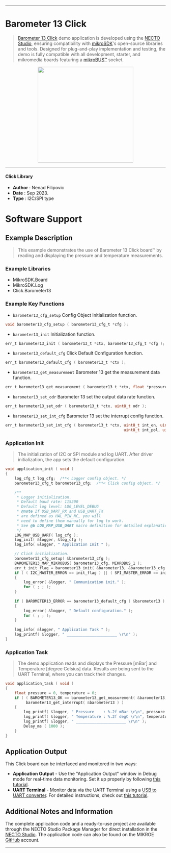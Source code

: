 
---
# Barometer 13 Click

> [Barometer 13 Click](https://www.mikroe.com/?pid_product=MIKROE-5921) demo application is developed using
the [NECTO Studio](https://www.mikroe.com/necto), ensuring compatibility with [mikroSDK](https://www.mikroe.com/mikrosdk)'s
open-source libraries and tools. Designed for plug-and-play implementation and testing, the demo is fully compatible with
all development, starter, and mikromedia boards featuring a [mikroBUS&trade;](https://www.mikroe.com/mikrobus) socket.

<p align="center">
  <img src="https://www.mikroe.com/?pid_product=MIKROE-5921&image=1" height=300px>
</p>

---

#### Click Library

- **Author**        : Nenad Filipovic
- **Date**          : Sep 2023.
- **Type**          : I2C/SPI type

# Software Support

## Example Description

> This example demonstrates the use of  Barometer 13  Click board&trade; 
> by reading and displaying the pressure and temperature measurements.

### Example Libraries

- MikroSDK.Board
- MikroSDK.Log
- Click.Barometer13

### Example Key Functions

- `barometer13_cfg_setup` Config Object Initialization function.
```c
void barometer13_cfg_setup ( barometer13_cfg_t *cfg );
```

- `barometer13_init` Initialization function.
```c
err_t barometer13_init ( barometer13_t *ctx, barometer13_cfg_t *cfg );
```

- `barometer13_default_cfg` Click Default Configuration function.
```c
err_t barometer13_default_cfg ( barometer13_t *ctx );
```

- `barometer13_get_measurement` Barometer 13 get the measurement data function.
```c
err_t barometer13_get_measurement ( barometer13_t *ctx, float *pressure, float *temperature );
```

- `barometer13_set_odr` Barometer 13 set the output data rate function.
```c
err_t barometer13_set_odr ( barometer13_t *ctx, uint8_t odr );
```

- `barometer13_set_int_cfg` Barometer 13 set the interrupt config function.
```c
err_t barometer13_set_int_cfg ( barometer13_t *ctx, uint8_t int_en, uint8_t int_od, 
                                                    uint8_t int_pol, uint8_t int_mode );
```

### Application Init

> The initialization of I2C or SPI module and log UART.
> After driver initialization, the app sets the default configuration.

```c
void application_init ( void )
{
    log_cfg_t log_cfg;  /**< Logger config object. */
    barometer13_cfg_t barometer13_cfg;  /**< Click config object. */

    /** 
     * Logger initialization.
     * Default baud rate: 115200
     * Default log level: LOG_LEVEL_DEBUG
     * @note If USB_UART_RX and USB_UART_TX 
     * are defined as HAL_PIN_NC, you will 
     * need to define them manually for log to work. 
     * See @b LOG_MAP_USB_UART macro definition for detailed explanation.
     */
    LOG_MAP_USB_UART( log_cfg );
    log_init( &logger, &log_cfg );
    log_info( &logger, " Application Init " );

    // Click initialization.
    barometer13_cfg_setup( &barometer13_cfg );
    BAROMETER13_MAP_MIKROBUS( barometer13_cfg, MIKROBUS_1 );
    err_t init_flag = barometer13_init( &barometer13, &barometer13_cfg );
    if ( ( I2C_MASTER_ERROR == init_flag ) || ( SPI_MASTER_ERROR == init_flag ) )
    {
        log_error( &logger, " Communication init." );
        for ( ; ; );
    }
    
    if ( BAROMETER13_ERROR == barometer13_default_cfg ( &barometer13 ) )
    {
        log_error( &logger, " Default configuration." );
        for ( ; ; );
    }
    
    log_info( &logger, " Application Task " );
    log_printf( &logger, " ______________________ \r\n" );
}
```

### Application Task

> The demo application reads and displays the Pressure [mBar] and Temperature [degree Celsius] data.
> Results are being sent to the UART Terminal, where you can track their changes.

```c
void application_task ( void )
{   
    float pressure = 0, temperature = 0;
    if ( ( BAROMETER13_OK == barometer13_get_measurement( &barometer13, &pressure, &temperature ) ) &&
         barometer13_get_interrupt( &barometer13 ) )
    {
        log_printf( &logger, " Pressure    : %.2f mBar \r\n", pressure );
        log_printf( &logger, " Temperature : %.2f degC \r\n", temperature );
        log_printf( &logger, " ______________________ \r\n" );
        Delay_ms ( 1000 );
    }
}
```

## Application Output

This Click board can be interfaced and monitored in two ways:
- **Application Output** - Use the "Application Output" window in Debug mode for real-time data monitoring.
Set it up properly by following [this tutorial](https://www.youtube.com/watch?v=ta5yyk1Woy4).
- **UART Terminal** - Monitor data via the UART Terminal using
a [USB to UART converter](https://www.mikroe.com/click/interface/usb?interface*=uart,uart). For detailed instructions,
check out [this tutorial](https://help.mikroe.com/necto/v2/Getting%20Started/Tools/UARTTerminalTool).

## Additional Notes and Information

The complete application code and a ready-to-use project are available through the NECTO Studio Package Manager for 
direct installation in the [NECTO Studio](https://www.mikroe.com/necto). The application code can also be found on
the MIKROE [GitHub](https://github.com/MikroElektronika/mikrosdk_click_v2) account.

---
